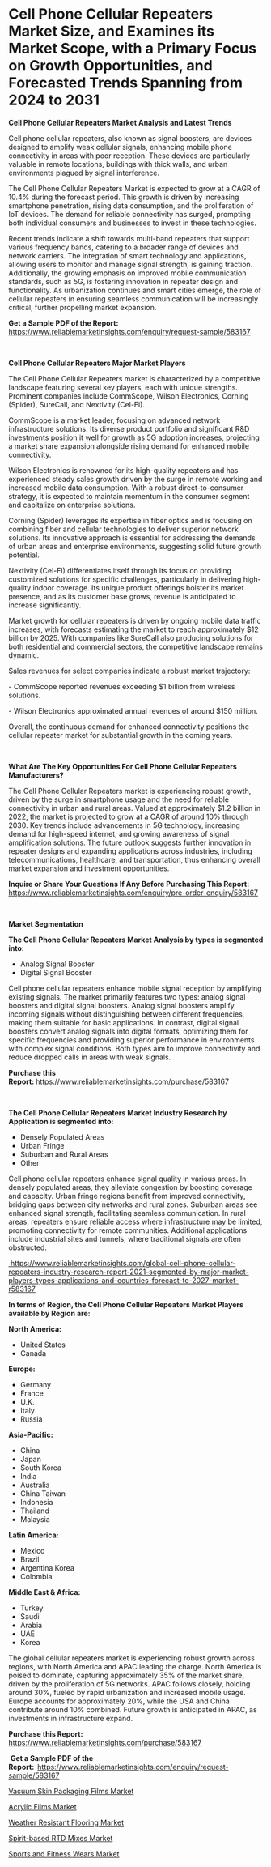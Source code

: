 <p><h1>Cell Phone Cellular Repeaters Market Size, and Examines its Market Scope, with a Primary Focus on Growth Opportunities, and Forecasted Trends Spanning from 2024 to 2031</h1></p><p><strong>Cell Phone Cellular Repeaters Market Analysis and Latest Trends</strong></p>
<p><p>Cell phone cellular repeaters, also known as signal boosters, are devices designed to amplify weak cellular signals, enhancing mobile phone connectivity in areas with poor reception. These devices are particularly valuable in remote locations, buildings with thick walls, and urban environments plagued by signal interference.</p><p>The Cell Phone Cellular Repeaters Market is expected to grow at a CAGR of 10.4% during the forecast period. This growth is driven by increasing smartphone penetration, rising data consumption, and the proliferation of IoT devices. The demand for reliable connectivity has surged, prompting both individual consumers and businesses to invest in these technologies.</p><p>Recent trends indicate a shift towards multi-band repeaters that support various frequency bands, catering to a broader range of devices and network carriers. The integration of smart technology and applications, allowing users to monitor and manage signal strength, is gaining traction. Additionally, the growing emphasis on improved mobile communication standards, such as 5G, is fostering innovation in repeater design and functionality. As urbanization continues and smart cities emerge, the role of cellular repeaters in ensuring seamless communication will be increasingly critical, further propelling market expansion.</p></p>
<p><strong>Get a Sample PDF of the Report:&nbsp;</strong> <a href="https://www.reliablemarketinsights.com/enquiry/request-sample/583167?utm_campaign=1355&utm_medium=2&utm_source=Github&utm_content=ia&utm_term=28092024&utm_id=cell-phone-cellular-repeaters">https://www.reliablemarketinsights.com/enquiry/request-sample/583167</a></p>
<p>&nbsp;</p>
<p><strong>Cell Phone Cellular Repeaters Major Market Players</strong></p>
<p><p>The Cell Phone Cellular Repeaters market is characterized by a competitive landscape featuring several key players, each with unique strengths. Prominent companies include CommScope, Wilson Electronics, Corning (Spider), SureCall, and Nextivity (Cel-Fi). </p><p>CommScope is a market leader, focusing on advanced network infrastructure solutions. Its diverse product portfolio and significant R&D investments position it well for growth as 5G adoption increases, projecting a market share expansion alongside rising demand for enhanced mobile connectivity.</p><p>Wilson Electronics is renowned for its high-quality repeaters and has experienced steady sales growth driven by the surge in remote working and increased mobile data consumption. With a robust direct-to-consumer strategy, it is expected to maintain momentum in the consumer segment and capitalize on enterprise solutions.</p><p>Corning (Spider) leverages its expertise in fiber optics and is focusing on combining fiber and cellular technologies to deliver superior network solutions. Its innovative approach is essential for addressing the demands of urban areas and enterprise environments, suggesting solid future growth potential.</p><p>Nextivity (Cel-Fi) differentiates itself through its focus on providing customized solutions for specific challenges, particularly in delivering high-quality indoor coverage. Its unique product offerings bolster its market presence, and as its customer base grows, revenue is anticipated to increase significantly.</p><p>Market growth for cellular repeaters is driven by ongoing mobile data traffic increases, with forecasts estimating the market to reach approximately $12 billion by 2025. With companies like SureCall also producing solutions for both residential and commercial sectors, the competitive landscape remains dynamic.</p><p>Sales revenues for select companies indicate a robust market trajectory:</p><p>- CommScope reported revenues exceeding $1 billion from wireless solutions.</p><p>- Wilson Electronics approximated annual revenues of around $150 million. </p><p>Overall, the continuous demand for enhanced connectivity positions the cellular repeater market for substantial growth in the coming years.</p></p>
<p>&nbsp;</p>
<p><strong>What Are The Key Opportunities For Cell Phone Cellular Repeaters Manufacturers?</strong></p>
<p><p>The Cell Phone Cellular Repeaters market is experiencing robust growth, driven by the surge in smartphone usage and the need for reliable connectivity in urban and rural areas. Valued at approximately $1.2 billion in 2022, the market is projected to grow at a CAGR of around 10% through 2030. Key trends include advancements in 5G technology, increasing demand for high-speed internet, and growing awareness of signal amplification solutions. The future outlook suggests further innovation in repeater designs and expanding applications across industries, including telecommunications, healthcare, and transportation, thus enhancing overall market expansion and investment opportunities.</p></p>
<p><strong>Inquire or Share Your Questions If Any Before Purchasing This Report:</strong> <a href="https://www.reliablemarketinsights.com/enquiry/pre-order-enquiry/583167?utm_campaign=1355&utm_medium=2&utm_source=Github&utm_content=ia&utm_term=28092024&utm_id=cell-phone-cellular-repeaters">https://www.reliablemarketinsights.com/enquiry/pre-order-enquiry/583167</a></p>
<p>&nbsp;</p>
<p><strong>Market Segmentation</strong></p>
<p><strong>The Cell Phone Cellular Repeaters Market Analysis by types is segmented into:</strong></p>
<p><ul><li>Analog Signal Booster</li><li>Digital Signal Booster</li></ul></p>
<p><p>Cell phone cellular repeaters enhance mobile signal reception by amplifying existing signals. The market primarily features two types: analog signal boosters and digital signal boosters. Analog signal boosters amplify incoming signals without distinguishing between different frequencies, making them suitable for basic applications. In contrast, digital signal boosters convert analog signals into digital formats, optimizing them for specific frequencies and providing superior performance in environments with complex signal conditions. Both types aim to improve connectivity and reduce dropped calls in areas with weak signals.</p></p>
<p><strong>Purchase this Report:&nbsp;</strong><a href="https://www.reliablemarketinsights.com/purchase/583167?utm_campaign=1355&utm_medium=2&utm_source=Github&utm_content=ia&utm_term=28092024&utm_id=cell-phone-cellular-repeaters">https://www.reliablemarketinsights.com/purchase/583167</a></p>
<p>&nbsp;</p>
<p><strong>The Cell Phone Cellular Repeaters Market Industry Research by Application is segmented into:</strong></p>
<p><ul><li>Densely Populated Areas</li><li>Urban Fringe</li><li>Suburban and Rural Areas</li><li>Other</li></ul></p>
<p><p>Cell phone cellular repeaters enhance signal quality in various areas. In densely populated areas, they alleviate congestion by boosting coverage and capacity. Urban fringe regions benefit from improved connectivity, bridging gaps between city networks and rural zones. Suburban areas see enhanced signal strength, facilitating seamless communication. In rural areas, repeaters ensure reliable access where infrastructure may be limited, promoting connectivity for remote communities. Additional applications include industrial sites and tunnels, where traditional signals are often obstructed.</p></p>
<p><a href="https://www.reliablemarketinsights.com/global-cell-phone-cellular-repeaters-industry-research-report-2021-segmented-by-major-market-players-types-applications-and-countries-forecast-to-2027-market-r583167?utm_campaign=1355&utm_medium=2&utm_source=Github&utm_content=ia&utm_term=28092024&utm_id=cell-phone-cellular-repeaters">&nbsp;https://www.reliablemarketinsights.com/global-cell-phone-cellular-repeaters-industry-research-report-2021-segmented-by-major-market-players-types-applications-and-countries-forecast-to-2027-market-r583167</a></p>
<p><strong>In terms of Region, the Cell Phone Cellular Repeaters Market Players available by Region are:</strong></p>
<p>
    <p> <strong> North America: </strong>
        <ul>
            <li>United States</li>
            <li>Canada</li>
        </ul>
        </p> 
    <p> <strong> Europe: </strong>
        <ul>
            <li>Germany</li>
            <li>France</li>
            <li>U.K.</li>
            <li>Italy</li>
            <li>Russia</li>
        </ul>
        </p> 
    <p> <strong> Asia-Pacific: </strong>
        <ul>
            <li>China</li>
            <li>Japan</li>
            <li>South Korea</li>
            <li>India</li>
            <li>Australia</li>
            <li>China Taiwan</li>
            <li>Indonesia</li>
            <li>Thailand</li>
            <li>Malaysia</li>
        </ul>
        </p> 
    <p> <strong> Latin America: </strong>
        <ul>
            <li>Mexico</li>
            <li>Brazil</li>
            <li>Argentina Korea</li>
            <li>Colombia</li>
        </ul>
        </p> 
    <p> <strong> Middle East & Africa: </strong>
        <ul>
            <li>Turkey</li>
            <li>Saudi</li>
            <li>Arabia</li>
            <li>UAE</li>
            <li>Korea</li>
        </ul>
    </p>
    </p>
<p><p>The global cellular repeaters market is experiencing robust growth across regions, with North America and APAC leading the charge. North America is poised to dominate, capturing approximately 35% of the market share, driven by the proliferation of 5G networks. APAC follows closely, holding around 30%, fueled by rapid urbanization and increased mobile usage. Europe accounts for approximately 20%, while the USA and China contribute around 10% combined. Future growth is anticipated in APAC, as investments in infrastructure expand.</p></p>
<p><strong>Purchase this Report: </strong><a href="https://www.reliablemarketinsights.com/purchase/583167?utm_campaign=1355&utm_medium=2&utm_source=Github&utm_content=ia&utm_term=28092024&utm_id=cell-phone-cellular-repeaters">https://www.reliablemarketinsights.com/purchase/583167</a></p>
<p>&nbsp;<strong>Get a Sample PDF of the Report:&nbsp;&nbsp;</strong><a href="https://www.reliablemarketinsights.com/enquiry/request-sample/583167?utm_campaign=1355&utm_medium=2&utm_source=Github&utm_content=ia&utm_term=28092024&utm_id=cell-phone-cellular-repeaters">https://www.reliablemarketinsights.com/enquiry/request-sample/583167</a></p>
<p><strong></strong></p>
<p><p><a href="https://www.linkedin.com/pulse/vacuum-skin-packaging-films-market-industry-trends-forecast-period-u9esf?utm_campaign=1355&utm_medium=2&utm_source=Github&utm_content=ia&utm_term=28092024&utm_id=cell-phone-cellular-repeaters">Vacuum Skin Packaging Films Market</a></p><p><a href="https://www.linkedin.com/pulse/global-perspectives-acrylic-films-market-trends-forecast-9cbmf?utm_campaign=1355&utm_medium=2&utm_source=Github&utm_content=ia&utm_term=28092024&utm_id=cell-phone-cellular-repeaters">Acrylic Films Market</a></p><p><a href="https://www.linkedin.com/pulse/weather-resistant-flooring-market-size-share-analysis-growth-h6b5f?utm_campaign=1355&utm_medium=2&utm_source=Github&utm_content=ia&utm_term=28092024&utm_id=cell-phone-cellular-repeaters">Weather Resistant Flooring Market</a></p><p><a href="https://issuu.com/reportprime-2/docs/spirit-based-rtd-mixes-market-size-_1d8159a98a8f67?utm_campaign=1355&utm_medium=2&utm_source=Github&utm_content=ia&utm_term=28092024&utm_id=cell-phone-cellular-repeaters">Spirit-based RTD Mixes Market</a></p><p><a href="https://issuu.com/reportprime-2/docs/sports-and-fitness-wears-market-siz_fddf689a852e33?utm_campaign=1355&utm_medium=2&utm_source=Github&utm_content=ia&utm_term=28092024&utm_id=cell-phone-cellular-repeaters">Sports and Fitness Wears Market</a></p></p>
